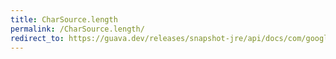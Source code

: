 ```yaml
---
title: CharSource.length
permalink: /CharSource.length/
redirect_to: https://guava.dev/releases/snapshot-jre/api/docs/com/google/common/io/CharSource.html#length--
---
```

